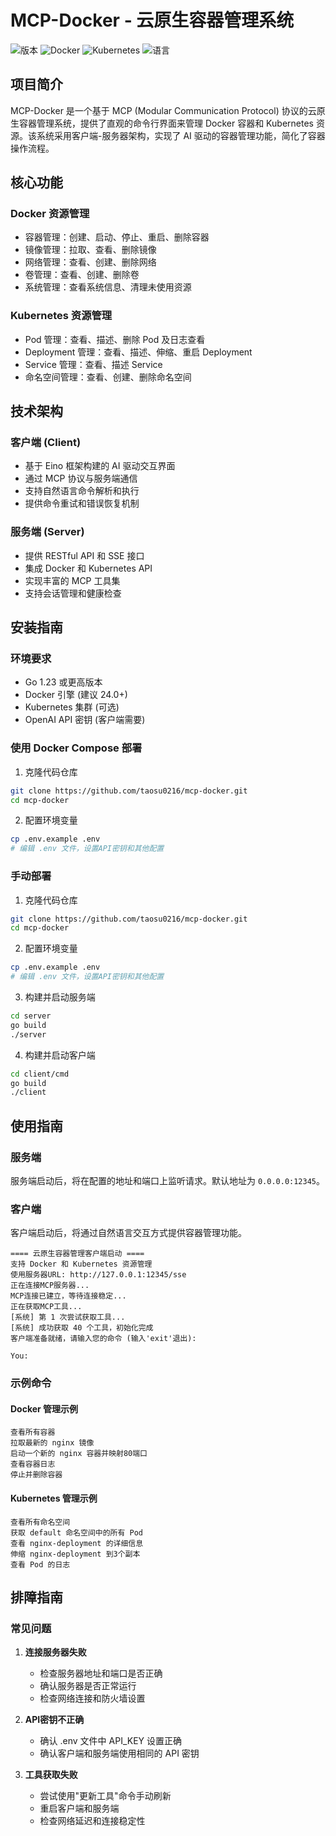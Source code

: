 # MCP-Docker - 云原生容器管理系统

![版本](https://img.shields.io/badge/版本-1.0.0-blue)
![Docker](https://img.shields.io/badge/Docker-支持-brightgreen)
![Kubernetes](https://img.shields.io/badge/Kubernetes-支持-brightgreen)
![语言](https://img.shields.io/badge/语言-Go_1.23+-orange)

## 项目简介

MCP-Docker 是一个基于 MCP (Modular Communication Protocol) 协议的云原生容器管理系统，提供了直观的命令行界面来管理 Docker 容器和 Kubernetes 资源。该系统采用客户端-服务器架构，实现了 AI 驱动的容器管理功能，简化了容器操作流程。

## 核心功能

### Docker 资源管理
- 容器管理：创建、启动、停止、重启、删除容器
- 镜像管理：拉取、查看、删除镜像
- 网络管理：查看、创建、删除网络
- 卷管理：查看、创建、删除卷
- 系统管理：查看系统信息、清理未使用资源

### Kubernetes 资源管理
- Pod 管理：查看、描述、删除 Pod 及日志查看
- Deployment 管理：查看、描述、伸缩、重启 Deployment
- Service 管理：查看、描述 Service
- 命名空间管理：查看、创建、删除命名空间

## 技术架构

### 客户端 (Client)
- 基于 Eino 框架构建的 AI 驱动交互界面
- 通过 MCP 协议与服务端通信
- 支持自然语言命令解析和执行
- 提供命令重试和错误恢复机制

### 服务端 (Server)
- 提供 RESTful API 和 SSE 接口
- 集成 Docker 和 Kubernetes API
- 实现丰富的 MCP 工具集
- 支持会话管理和健康检查

## 安装指南

### 环境要求
- Go 1.23 或更高版本
- Docker 引擎 (建议 24.0+)
- Kubernetes 集群 (可选)
- OpenAI API 密钥 (客户端需要)

### 使用 Docker Compose 部署

1. 克隆代码仓库
```bash
git clone https://github.com/taosu0216/mcp-docker.git
cd mcp-docker
```

2. 配置环境变量
```bash
cp .env.example .env
# 编辑 .env 文件，设置API密钥和其他配置
```

### 手动部署

1. 克隆代码仓库
```bash
git clone https://github.com/taosu0216/mcp-docker.git
cd mcp-docker
```

2. 配置环境变量
```bash
cp .env.example .env
# 编辑 .env 文件，设置API密钥和其他配置
```

3. 构建并启动服务端
```bash
cd server
go build
./server
```

4. 构建并启动客户端
```bash
cd client/cmd
go build
./client
```

## 使用指南

### 服务端
服务端启动后，将在配置的地址和端口上监听请求。默认地址为 `0.0.0.0:12345`。

### 客户端
客户端启动后，将通过自然语言交互方式提供容器管理功能。

```
==== 云原生容器管理客户端启动 ====
支持 Docker 和 Kubernetes 资源管理
使用服务器URL: http://127.0.0.1:12345/sse
正在连接MCP服务器...
MCP连接已建立，等待连接稳定...
正在获取MCP工具...
[系统] 第 1 次尝试获取工具...
[系统] 成功获取 40 个工具，初始化完成
客户端准备就绪，请输入您的命令 (输入'exit'退出):

You: 
```

### 示例命令

#### Docker 管理示例
```
查看所有容器
拉取最新的 nginx 镜像
启动一个新的 nginx 容器并映射80端口
查看容器日志
停止并删除容器
```

#### Kubernetes 管理示例
```
查看所有命名空间
获取 default 命名空间中的所有 Pod
查看 nginx-deployment 的详细信息
伸缩 nginx-deployment 到3个副本
查看 Pod 的日志
```

## 排障指南

### 常见问题

1. **连接服务器失败**
   - 检查服务器地址和端口是否正确
   - 确认服务器是否正常运行
   - 检查网络连接和防火墙设置

2. **API密钥不正确**
   - 确认 .env 文件中 API_KEY 设置正确
   - 确认客户端和服务端使用相同的 API 密钥

3. **工具获取失败**
   - 尝试使用"更新工具"命令手动刷新
   - 重启客户端和服务端
   - 检查网络延迟和连接稳定性
